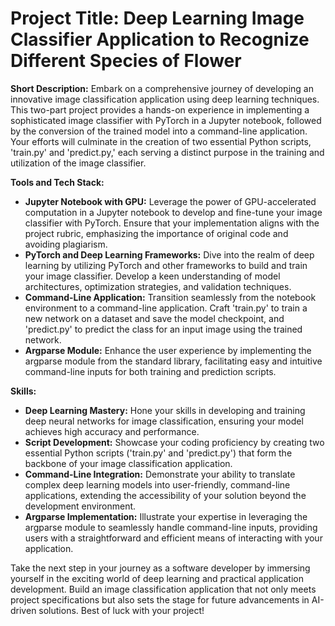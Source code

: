 # **Project Title: Deep Learning Image Classifier Application to Recognize Different Species of Flower**

**Short Description:**
Embark on a comprehensive journey of developing an innovative image classification application using deep learning techniques. This two-part project provides a hands-on experience in implementing a sophisticated image classifier with PyTorch in a Jupyter notebook, followed by the conversion of the trained model into a command-line application. Your efforts will culminate in the creation of two essential Python scripts, 'train.py' and 'predict.py,' each serving a distinct purpose in the training and utilization of the image classifier.

**Tools and Tech Stack:**
- **Jupyter Notebook with GPU:** Leverage the power of GPU-accelerated computation in a Jupyter notebook to develop and fine-tune your image classifier with PyTorch. Ensure that your implementation aligns with the project rubric, emphasizing the importance of original code and avoiding plagiarism.
- **PyTorch and Deep Learning Frameworks:** Dive into the realm of deep learning by utilizing PyTorch and other frameworks to build and train your image classifier. Develop a keen understanding of model architectures, optimization strategies, and validation techniques.
- **Command-Line Application:** Transition seamlessly from the notebook environment to a command-line application. Craft 'train.py' to train a new network on a dataset and save the model checkpoint, and 'predict.py' to predict the class for an input image using the trained network.
- **Argparse Module:** Enhance the user experience by implementing the argparse module from the standard library, facilitating easy and intuitive command-line inputs for both training and prediction scripts.

**Skills:**
- **Deep Learning Mastery:** Hone your skills in developing and training deep neural networks for image classification, ensuring your model achieves high accuracy and performance.
- **Script Development:** Showcase your coding proficiency by creating two essential Python scripts ('train.py' and 'predict.py') that form the backbone of your image classification application.
- **Command-Line Integration:** Demonstrate your ability to translate complex deep learning models into user-friendly, command-line applications, extending the accessibility of your solution beyond the development environment.
- **Argparse Implementation:** Illustrate your expertise in leveraging the argparse module to seamlessly handle command-line inputs, providing users with a straightforward and efficient means of interacting with your application.

Take the next step in your journey as a software developer by immersing yourself in the exciting world of deep learning and practical application development. Build an image classification application that not only meets project specifications but also sets the stage for future advancements in AI-driven solutions. Best of luck with your project!
